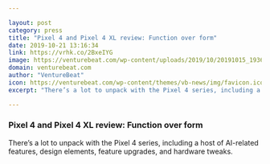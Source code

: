 ```yaml
---

layout: post
category: press
title: "Pixel 4 and Pixel 4 XL review: Function over form"
date: 2019-10-21 13:16:34
link: https://vrhk.co/2BxeIYG
image: https://venturebeat.com/wp-content/uploads/2019/10/20191015_193656-e1571629525555.jpg?w=1200&strip=all
domain: venturebeat.com
author: "VentureBeat"
icon: https://venturebeat.com/wp-content/themes/vb-news/img/favicon.ico
excerpt: "There’s a lot to unpack with the Pixel 4 series, including a host of AI-related features, design elements, feature upgrades, and hardware tweaks."

---
```


### Pixel 4 and Pixel 4 XL review: Function over form

There’s a lot to unpack with the Pixel 4 series, including a host of AI-related features, design elements, feature upgrades, and hardware tweaks.